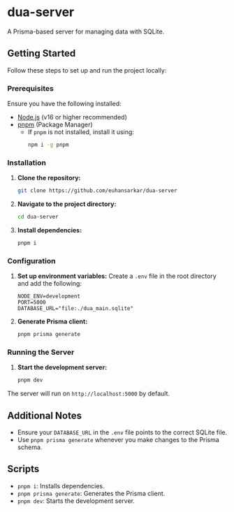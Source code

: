# dua-server

A Prisma-based server for managing data with SQLite.

## Getting Started

Follow these steps to set up and run the project locally:

### Prerequisites

Ensure you have the following installed:

- [Node.js](https://nodejs.org/) (v16 or higher recommended)
- [pnpm](https://pnpm.io/) (Package Manager)
  - If `pnpm` is not installed, install it using:
    ```bash
    npm i -g pnpm
    ```

### Installation

1. **Clone the repository:**
   ```bash
   git clone https://github.com/euhansarkar/dua-server
   ```

2. **Navigate to the project directory:**
   ```bash
   cd dua-server
   ```

3. **Install dependencies:**
   ```bash
   pnpm i
   ```

### Configuration

1. **Set up environment variables:**
   Create a `.env` file in the root directory and add the following:
   ```env
   NODE_ENV=development
   PORT=5000
   DATABASE_URL="file:./dua_main.sqlite"
   ```

2. **Generate Prisma client:**
   ```bash
   pnpm prisma generate
   ```

### Running the Server

1. **Start the development server:**
   ```bash
   pnpm dev
   ```

The server will run on `http://localhost:5000` by default.

## Additional Notes

- Ensure your `DATABASE_URL` in the `.env` file points to the correct SQLite file.
- Use `pnpm prisma generate` whenever you make changes to the Prisma schema.

## Scripts

- `pnpm i`: Installs dependencies.
- `pnpm prisma generate`: Generates the Prisma client.
- `pnpm dev`: Starts the development server.

